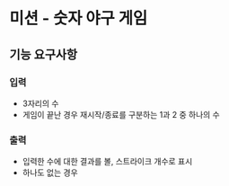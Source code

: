 # 미션 - 숫자 야구 게임

## 기능 요구사항

### 입력

- 3자리의 수
- 게임이 끝난 경우 재시작/종료를 구분하는 1과 2 중 하나의 수

### 출력

- 입력한 수에 대한 결과를 볼, 스트라이크 개수로 표시
- 하나도 없는 경우
